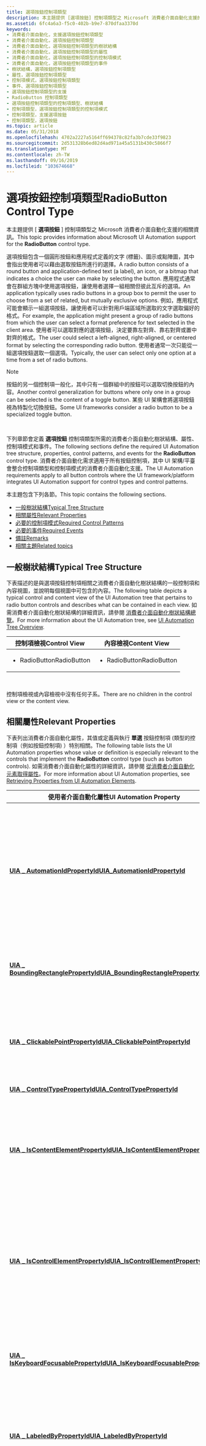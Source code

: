 ```yaml
---
title: 選項按鈕控制項類型
description: 本主題提供 [選項按鈕] 控制項類型之 Microsoft 消費者介面自動化支援的相關資訊。
ms.assetid: 6fc4a6a3-f5c0-402b-b9e7-870dfaa3370d
keywords:
- 消費者介面自動化，支援選項按鈕控制項類型
- 消費者介面自動化，選項按鈕控制項類型
- 消費者介面自動化，選項按鈕控制項類型的樹狀結構
- 消費者介面自動化，選項按鈕控制項類型的屬性
- 消費者介面自動化，選項按鈕控制項類型的控制項模式
- 消費者介面自動化，選項按鈕控制項類型的事件
- 樹狀結構，選項按鈕控制項類型
- 屬性，選項按鈕控制項類型
- 控制項模式，選項按鈕控制項類型
- 事件、選項按鈕控制項類型
- 選項按鈕控制項類型的支援
- RadioButton 控制項類型
- 選項按鈕控制項類型的控制項類型、樹狀結構
- 控制項類型，選項按鈕控制項類型的控制項模式
- 控制項類型，支援選項按鈕
- 控制項類型，選項按鈕
ms.topic: article
ms.date: 05/31/2018
ms.openlocfilehash: 4702a2227a5164ff694378c82fa3b7cde33f9823
ms.sourcegitcommit: 2d531328b6ed82d4ad971a45a5131b430c5866f7
ms.translationtype: MT
ms.contentlocale: zh-TW
ms.lasthandoff: 09/16/2019
ms.locfileid: "103674668"
---
```

# <a name="radiobutton-control-type"></a><span data-ttu-id="00d7b-119">選項按鈕控制項類型</span><span class="sxs-lookup"><span data-stu-id="00d7b-119">RadioButton Control Type</span></span>

<span data-ttu-id="00d7b-120">本主題提供 [ **選項按鈕** ] 控制項類型之 Microsoft 消費者介面自動化支援的相關資訊。</span><span class="sxs-lookup"><span data-stu-id="00d7b-120">This topic provides information about Microsoft UI Automation support for the **RadioButton** control type.</span></span>

<span data-ttu-id="00d7b-121">選項按鈕包含一個圓形按鈕和應用程式定義的文字 (標籤)、圖示或點陣圖，其中會指出使用者可以藉由選取按鈕所進行的選擇。</span><span class="sxs-lookup"><span data-stu-id="00d7b-121">A radio button consists of a round button and application-defined text (a label), an icon, or a bitmap that indicates a choice the user can make by selecting the button.</span></span> <span data-ttu-id="00d7b-122">應用程式通常會在群組方塊中使用選項按鈕，讓使用者選擇一組相關但彼此互斥的選項。</span><span class="sxs-lookup"><span data-stu-id="00d7b-122">An application typically uses radio buttons in a group box to permit the user to choose from a set of related, but mutually exclusive options.</span></span> <span data-ttu-id="00d7b-123">例如，應用程式可能會顯示一組選項按鈕，讓使用者可以針對用戶端區域所選取的文字選取偏好的格式。</span><span class="sxs-lookup"><span data-stu-id="00d7b-123">For example, the application might present a group of radio buttons from which the user can select a format preference for text selected in the client area.</span></span> <span data-ttu-id="00d7b-124">使用者可以選取對應的選項按鈕，決定要靠左對齊、靠右對齊或置中對齊的格式。</span><span class="sxs-lookup"><span data-stu-id="00d7b-124">The user could select a left-aligned, right-aligned, or centered format by selecting the corresponding radio button.</span></span> <span data-ttu-id="00d7b-125">使用者通常一次只能從一組選項按鈕選取一個選項。</span><span class="sxs-lookup"><span data-stu-id="00d7b-125">Typically, the user can select only one option at a time from a set of radio buttons.</span></span>

> [!Note]  
> <span data-ttu-id="00d7b-126">按鈕的另一個控制項一般化，其中只有一個群組中的按鈕可以選取切換按鈕的內容。</span><span class="sxs-lookup"><span data-stu-id="00d7b-126">Another control generalization for buttons where only one in a group can be selected is the content of a toggle button.</span></span> <span data-ttu-id="00d7b-127">某些 UI 架構會將選項按鈕視為特製化切換按鈕。</span><span class="sxs-lookup"><span data-stu-id="00d7b-127">Some UI frameworks consider a radio button to be a specialized toggle button.</span></span>

 

<span data-ttu-id="00d7b-128">下列章節會定義 **選項按鈕** 控制項類型所需的消費者介面自動化樹狀結構、屬性、控制項模式和事件。</span><span class="sxs-lookup"><span data-stu-id="00d7b-128">The following sections define the required UI Automation tree structure, properties, control patterns, and events for the **RadioButton** control type.</span></span> <span data-ttu-id="00d7b-129">消費者介面自動化需求適用于所有按鈕控制項，其中 UI 架構/平臺會整合控制項類型和控制項模式的消費者介面自動化支援。</span><span class="sxs-lookup"><span data-stu-id="00d7b-129">The UI Automation requirements apply to all button controls where the UI framework/platform integrates UI Automation support for control types and control patterns.</span></span>

<span data-ttu-id="00d7b-130">本主題包含下列各節。</span><span class="sxs-lookup"><span data-stu-id="00d7b-130">This topic contains the following sections.</span></span>

-   [<span data-ttu-id="00d7b-131">一般樹狀結構</span><span class="sxs-lookup"><span data-stu-id="00d7b-131">Typical Tree Structure</span></span>](#typical-tree-structure)
-   [<span data-ttu-id="00d7b-132">相關屬性</span><span class="sxs-lookup"><span data-stu-id="00d7b-132">Relevant Properties</span></span>](#relevant-properties)
-   [<span data-ttu-id="00d7b-133">必要的控制項模式</span><span class="sxs-lookup"><span data-stu-id="00d7b-133">Required Control Patterns</span></span>](#required-control-patterns)
-   [<span data-ttu-id="00d7b-134">必要的事件</span><span class="sxs-lookup"><span data-stu-id="00d7b-134">Required Events</span></span>](#required-events)
-   [<span data-ttu-id="00d7b-135">備註</span><span class="sxs-lookup"><span data-stu-id="00d7b-135">Remarks</span></span>](#remarks)
-   [<span data-ttu-id="00d7b-136">相關主題</span><span class="sxs-lookup"><span data-stu-id="00d7b-136">Related topics</span></span>](#related-topics)

## <a name="typical-tree-structure"></a><span data-ttu-id="00d7b-137">一般樹狀結構</span><span class="sxs-lookup"><span data-stu-id="00d7b-137">Typical Tree Structure</span></span>

<span data-ttu-id="00d7b-138">下表描述的是與選項按鈕控制項相關之消費者介面自動化樹狀結構的一般控制項和內容視圖，並說明每個視圖中可包含的內容。</span><span class="sxs-lookup"><span data-stu-id="00d7b-138">The following table depicts a typical control and content view of the UI Automation tree that pertains to radio button controls and describes what can be contained in each view.</span></span> <span data-ttu-id="00d7b-139">如需消費者介面自動化樹狀結構的詳細資訊，請參閱 [消費者介面自動化樹狀結構總覽](uiauto-treeoverview.md)。</span><span class="sxs-lookup"><span data-stu-id="00d7b-139">For more information about the UI Automation tree, see [UI Automation Tree Overview](uiauto-treeoverview.md).</span></span>



<table>
<colgroup>
<col style="width: 50%" />
<col style="width: 50%" />
</colgroup>
<thead>
<tr class="header">
<th><span data-ttu-id="00d7b-140">控制項檢視</span><span class="sxs-lookup"><span data-stu-id="00d7b-140">Control View</span></span></th>
<th><span data-ttu-id="00d7b-141">內容檢視</span><span class="sxs-lookup"><span data-stu-id="00d7b-141">Content View</span></span></th>
</tr>
</thead>
<tbody>
<tr class="odd">
<td><ul>
<li><span data-ttu-id="00d7b-142">RadioButton</span><span class="sxs-lookup"><span data-stu-id="00d7b-142">RadioButton</span></span></li>
</ul></td>
<td><ul>
<li><span data-ttu-id="00d7b-143">RadioButton</span><span class="sxs-lookup"><span data-stu-id="00d7b-143">RadioButton</span></span></li>
</ul></td>
</tr>
</tbody>
</table>



 

<span data-ttu-id="00d7b-144">控制項檢視或內容檢視中沒有任何子系。</span><span class="sxs-lookup"><span data-stu-id="00d7b-144">There are no children in the control view or the content view.</span></span>

## <a name="relevant-properties"></a><span data-ttu-id="00d7b-145">相關屬性</span><span class="sxs-lookup"><span data-stu-id="00d7b-145">Relevant Properties</span></span>

<span data-ttu-id="00d7b-146">下表列出消費者介面自動化屬性，其值或定義與執行 **單選** 按鈕控制項 (類型的控制項（例如按鈕控制項) ）特別相關。</span><span class="sxs-lookup"><span data-stu-id="00d7b-146">The following table lists the UI Automation properties whose value or definition is especially relevant to the controls that implement the **RadioButton** control type (such as button controls).</span></span> <span data-ttu-id="00d7b-147">如需消費者介面自動化屬性的詳細資訊，請參閱 [從消費者介面自動化元素取得屬性](uiauto-propertiesforclients.md)。</span><span class="sxs-lookup"><span data-stu-id="00d7b-147">For more information about UI Automation properties, see [Retrieving Properties from UI Automation Elements](uiauto-propertiesforclients.md).</span></span>



| <span data-ttu-id="00d7b-148">使用者介面自動化屬性</span><span class="sxs-lookup"><span data-stu-id="00d7b-148">UI Automation Property</span></span>                                                                                              | <span data-ttu-id="00d7b-149">值</span><span class="sxs-lookup"><span data-stu-id="00d7b-149">Value</span></span>           | <span data-ttu-id="00d7b-150">注意</span><span class="sxs-lookup"><span data-stu-id="00d7b-150">Notes</span></span>                                                                                                                                         |
|---------------------------------------------------------------------------------------------------------------------|-----------------|-----------------------------------------------------------------------------------------------------------------------------------------------|
| [<span data-ttu-id="00d7b-151">**UIA \_ AutomationIdPropertyId**</span><span class="sxs-lookup"><span data-stu-id="00d7b-151">**UIA\_AutomationIdPropertyId**</span></span>](uiauto-automation-element-propids.md)                 | <span data-ttu-id="00d7b-152">請參閱備註。</span><span class="sxs-lookup"><span data-stu-id="00d7b-152">See notes.</span></span>      | <span data-ttu-id="00d7b-153">這個屬性的值在消費者介面自動化樹狀結構的原始視圖中的所有對等元素之間必須是唯一的。</span><span class="sxs-lookup"><span data-stu-id="00d7b-153">The value of this property must be unique among all peer elements in the raw view of the UI Automation tree.</span></span>                                  |
| [<span data-ttu-id="00d7b-154">**UIA \_ BoundingRectanglePropertyId**</span><span class="sxs-lookup"><span data-stu-id="00d7b-154">**UIA\_BoundingRectanglePropertyId**</span></span>](uiauto-automation-element-propids.md)       | <span data-ttu-id="00d7b-155">請參閱備註。</span><span class="sxs-lookup"><span data-stu-id="00d7b-155">See notes.</span></span>      | <span data-ttu-id="00d7b-156">包含整個控制項的最外層矩形。</span><span class="sxs-lookup"><span data-stu-id="00d7b-156">The outermost rectangle that contains the whole control.</span></span>                                                                                      |
| [<span data-ttu-id="00d7b-157">**UIA \_ ClickablePointPropertyId**</span><span class="sxs-lookup"><span data-stu-id="00d7b-157">**UIA\_ClickablePointPropertyId**</span></span>](uiauto-automation-element-propids.md)             | <span data-ttu-id="00d7b-158">請參閱備註。</span><span class="sxs-lookup"><span data-stu-id="00d7b-158">See notes.</span></span>      | <span data-ttu-id="00d7b-159">可點按的點必須在按下時，選取選項按鈕。</span><span class="sxs-lookup"><span data-stu-id="00d7b-159">The clickable point must be a point that, when clicked, selects the radio button.</span></span>                                                             |
| [<span data-ttu-id="00d7b-160">**UIA \_ ControlTypePropertyId**</span><span class="sxs-lookup"><span data-stu-id="00d7b-160">**UIA\_ControlTypePropertyId**</span></span>](uiauto-automation-element-propids.md)                   | <span data-ttu-id="00d7b-161">**RadioButton**</span><span class="sxs-lookup"><span data-stu-id="00d7b-161">**RadioButton**</span></span> |                                                                                                                                               |
| [<span data-ttu-id="00d7b-162">**UIA \_ IsContentElementPropertyId**</span><span class="sxs-lookup"><span data-stu-id="00d7b-162">**UIA\_IsContentElementPropertyId**</span></span>](uiauto-automation-element-propids.md)         | <span data-ttu-id="00d7b-163">true</span><span class="sxs-lookup"><span data-stu-id="00d7b-163">TRUE</span></span>            | <span data-ttu-id="00d7b-164">選項按鈕控制項一律包含在消費者介面自動化樹狀結構的內容視圖中。</span><span class="sxs-lookup"><span data-stu-id="00d7b-164">The radio button control is always included in the content view of the UI Automation tree.</span></span>                                                    |
| [<span data-ttu-id="00d7b-165">**UIA \_ IsControlElementPropertyId**</span><span class="sxs-lookup"><span data-stu-id="00d7b-165">**UIA\_IsControlElementPropertyId**</span></span>](uiauto-automation-element-propids.md)         | <span data-ttu-id="00d7b-166">true</span><span class="sxs-lookup"><span data-stu-id="00d7b-166">TRUE</span></span>            | <span data-ttu-id="00d7b-167">選項按鈕控制項一律包含在消費者介面自動化樹狀結構的控制項視圖中。</span><span class="sxs-lookup"><span data-stu-id="00d7b-167">The radio button control is always included in the control view of the UI Automation tree.</span></span>                                                    |
| [<span data-ttu-id="00d7b-168">**UIA \_ IsKeyboardFocusablePropertyId**</span><span class="sxs-lookup"><span data-stu-id="00d7b-168">**UIA\_IsKeyboardFocusablePropertyId**</span></span>](uiauto-automation-element-propids.md)   | <span data-ttu-id="00d7b-169">請參閱備註。</span><span class="sxs-lookup"><span data-stu-id="00d7b-169">See notes.</span></span>      | <span data-ttu-id="00d7b-170">如果控制項可接收鍵盤焦點，就必定支援此屬性。</span><span class="sxs-lookup"><span data-stu-id="00d7b-170">If the control can receive keyboard focus, it must support this property.</span></span>                                                                     |
| [<span data-ttu-id="00d7b-171">**UIA \_ LabeledByPropertyId**</span><span class="sxs-lookup"><span data-stu-id="00d7b-171">**UIA\_LabeledByPropertyId**</span></span>](uiauto-automation-element-propids.md)                       | <span data-ttu-id="00d7b-172">NULL</span><span class="sxs-lookup"><span data-stu-id="00d7b-172">NULL</span></span>            | <span data-ttu-id="00d7b-173">選項按鈕控制項的內容會自行標示。</span><span class="sxs-lookup"><span data-stu-id="00d7b-173">Radio button controls are self-labeled by their contents.</span></span>                                                                                     |
| [<span data-ttu-id="00d7b-174">**UIA \_ LocalizedControlTypePropertyId**</span><span class="sxs-lookup"><span data-stu-id="00d7b-174">**UIA\_LocalizedControlTypePropertyId**</span></span>](uiauto-automation-element-propids.md) | <span data-ttu-id="00d7b-175">請參閱備註。</span><span class="sxs-lookup"><span data-stu-id="00d7b-175">See notes.</span></span>      | <span data-ttu-id="00d7b-176">對應至 **選項按鈕** 控制項類型的當地語系化字串。</span><span class="sxs-lookup"><span data-stu-id="00d7b-176">Localized string corresponding to the **RadioButton** control type.</span></span> <span data-ttu-id="00d7b-177">預設值為 en-us 或英文 (美國) 的「選項按鈕」。</span><span class="sxs-lookup"><span data-stu-id="00d7b-177">The default value is "radio button" for en-US or English (United States).</span></span> |
| [<span data-ttu-id="00d7b-178">**UIA \_ NamePropertyId**</span><span class="sxs-lookup"><span data-stu-id="00d7b-178">**UIA\_NamePropertyId**</span></span>](uiauto-automation-element-propids.md)                                 | <span data-ttu-id="00d7b-179">請參閱備註。</span><span class="sxs-lookup"><span data-stu-id="00d7b-179">See notes.</span></span>      | <span data-ttu-id="00d7b-180">選項按鈕控制項的名稱是在維持選取狀態的按鈕旁邊顯示的文字。</span><span class="sxs-lookup"><span data-stu-id="00d7b-180">The name of the radio button control is the text that is displayed beside the button that maintains the selection state.</span></span>                      |



 

## <a name="required-control-patterns"></a><span data-ttu-id="00d7b-181">必要的控制項模式</span><span class="sxs-lookup"><span data-stu-id="00d7b-181">Required Control Patterns</span></span>

<span data-ttu-id="00d7b-182">下表列出所有選項按鈕控制項都必須支援的消費者介面自動化控制項模式。</span><span class="sxs-lookup"><span data-stu-id="00d7b-182">The following table lists the UI Automation control patterns required to be supported by all radio button controls.</span></span> <span data-ttu-id="00d7b-183">如需控制項模式的詳細資訊，請參閱 [UI Automation Control Patterns Overview](uiauto-controlpatternsoverview.md)。</span><span class="sxs-lookup"><span data-stu-id="00d7b-183">For more information on control patterns, see [UI Automation Control Patterns Overview](uiauto-controlpatternsoverview.md).</span></span>



| <span data-ttu-id="00d7b-184">控制項模式/模式屬性</span><span class="sxs-lookup"><span data-stu-id="00d7b-184">Control Pattern/Pattern Property</span></span>                                               | <span data-ttu-id="00d7b-185">支援/值</span><span class="sxs-lookup"><span data-stu-id="00d7b-185">Support/Value</span></span> | <span data-ttu-id="00d7b-186">備註</span><span class="sxs-lookup"><span data-stu-id="00d7b-186">Notes</span></span>                                                                                                                                                                                                                                                                                                                                                                                                             |
|--------------------------------------------------------------------------------|---------------|-------------------------------------------------------------------------------------------------------------------------------------------------------------------------------------------------------------------------------------------------------------------------------------------------------------------------------------------------------------------------------------------------------------------|
| [<span data-ttu-id="00d7b-187">**ISelectionItemProvider**</span><span class="sxs-lookup"><span data-stu-id="00d7b-187">**ISelectionItemProvider**</span></span>](/windows/desktop/api/UIAutomationCore/nn-uiautomationcore-iselectionitemprovider)                | <span data-ttu-id="00d7b-188">必要</span><span class="sxs-lookup"><span data-stu-id="00d7b-188">Required</span></span>      | <span data-ttu-id="00d7b-189">所有的選項按鈕控制項都必須支援 [SelectionItem](uiauto-implementingselectionitem.md) 控制項模式，才能讓自己選取。</span><span class="sxs-lookup"><span data-stu-id="00d7b-189">All radio button controls must support the [SelectionItem](uiauto-implementingselectionitem.md) control pattern to enable themselves to be selected.</span></span>                                                                                                                                                                                                                                                             |
| [<span data-ttu-id="00d7b-190">**SelectionContainer**</span><span class="sxs-lookup"><span data-stu-id="00d7b-190">**SelectionContainer**</span></span>](/windows/desktop/api/UIAutomationCore/nf-uiautomationcore-iselectionitemprovider-get_selectioncontainer) | <span data-ttu-id="00d7b-191">請參閱備註。</span><span class="sxs-lookup"><span data-stu-id="00d7b-191">See notes.</span></span>    | <span data-ttu-id="00d7b-192">[**SelectionContainer**](/windows/desktop/api/UIAutomationCore/nf-uiautomationcore-iselectionitemprovider-get_selectioncontainer)屬性必須一律完成，讓消費者介面自動化用戶端可以判斷特定內容中的其他選項按鈕彼此之間的關聯。</span><span class="sxs-lookup"><span data-stu-id="00d7b-192">The [**SelectionContainer**](/windows/desktop/api/UIAutomationCore/nf-uiautomationcore-iselectionitemprovider-get_selectioncontainer) property must always be completed so that a UI Automation client can determine what other radio buttons within a specific context relate to one another.</span></span> <span data-ttu-id="00d7b-193">針對 Microsoft Win32 版本的選項按鈕，不支援這個屬性，因為無法從該舊版 framework 取得這項資訊。</span><span class="sxs-lookup"><span data-stu-id="00d7b-193">For the Microsoft Win32 version of the radio button, this property is not supported because it is not possible to obtain this information from that legacy framework.</span></span> |
| [<span data-ttu-id="00d7b-194">**IToggleProvider**</span><span class="sxs-lookup"><span data-stu-id="00d7b-194">**IToggleProvider**</span></span>](/windows/desktop/api/UIAutomationCore/nn-uiautomationcore-itoggleprovider)                              | <span data-ttu-id="00d7b-195">永不</span><span class="sxs-lookup"><span data-stu-id="00d7b-195">Never</span></span>         | <span data-ttu-id="00d7b-196">選項按鈕一旦設定就無法循環其狀態。</span><span class="sxs-lookup"><span data-stu-id="00d7b-196">The radio button cannot cycle through its state once it has been set.</span></span> <span data-ttu-id="00d7b-197">選項按鈕上永遠不支援 [切換](uiauto-implementingtoggle.md) 控制項模式。</span><span class="sxs-lookup"><span data-stu-id="00d7b-197">The [Toggle](uiauto-implementingtoggle.md) control pattern must never be supported on a radio button.</span></span>                                                                                                                                                                                                                                      |



 

## <a name="required-events"></a><span data-ttu-id="00d7b-198">必要的事件</span><span class="sxs-lookup"><span data-stu-id="00d7b-198">Required Events</span></span>

<span data-ttu-id="00d7b-199">下表列出按鈕控制項必須支援的消費者介面自動化事件。</span><span class="sxs-lookup"><span data-stu-id="00d7b-199">The following table lists the UI Automation events that button controls are required to support.</span></span> <span data-ttu-id="00d7b-200">如需 [UI Automation Events Overview](uiauto-eventsoverview.md)事件的詳細資訊，請參閱</span><span class="sxs-lookup"><span data-stu-id="00d7b-200">For more information on events, see [UI Automation Events Overview](uiauto-eventsoverview.md).</span></span>



| <span data-ttu-id="00d7b-201">消費者介面自動化事件</span><span class="sxs-lookup"><span data-stu-id="00d7b-201">UI Automation Event</span></span>                                                                                                                     | <span data-ttu-id="00d7b-202">備註</span><span class="sxs-lookup"><span data-stu-id="00d7b-202">Notes</span></span>                                                                                                                          |
|-----------------------------------------------------------------------------------------------------------------------------------------|--------------------------------------------------------------------------------------------------------------------------------|
| [<span data-ttu-id="00d7b-203">**UIA \_ AutomationFocusChangedEventId**</span><span class="sxs-lookup"><span data-stu-id="00d7b-203">**UIA\_AutomationFocusChangedEventId**</span></span>](uiauto-event-ids.md)                                        |                                                                                                                                |
| <span data-ttu-id="00d7b-204">[**UIA \_BoundingRectanglePropertyId**](uiauto-automation-element-propids.md) 屬性變更事件。</span><span class="sxs-lookup"><span data-stu-id="00d7b-204">[**UIA\_BoundingRectanglePropertyId**](uiauto-automation-element-propids.md) property-changed event.</span></span>   |                                                                                                                                |
| <span data-ttu-id="00d7b-205">[**UIA \_IsEnabledPropertyId**](uiauto-automation-element-propids.md) 屬性變更事件。</span><span class="sxs-lookup"><span data-stu-id="00d7b-205">[**UIA\_IsEnabledPropertyId**](uiauto-automation-element-propids.md) property-changed event.</span></span>                   | <span data-ttu-id="00d7b-206">如果控制項支援 [**IsEnabled**](uiauto-automation-element-propids.md) 屬性，就必須支援這個事件。</span><span class="sxs-lookup"><span data-stu-id="00d7b-206">If the control supports the [**IsEnabled**](uiauto-automation-element-propids.md) property, it must support this event.</span></span>       |
| <span data-ttu-id="00d7b-207">[**UIA \_IsOffscreenPropertyId**](uiauto-automation-element-propids.md) 屬性變更事件。</span><span class="sxs-lookup"><span data-stu-id="00d7b-207">[**UIA\_IsOffscreenPropertyId**](uiauto-automation-element-propids.md) property-changed event.</span></span>               | <span data-ttu-id="00d7b-208">如果控制項支援 [**IsOffscreen**](uiauto-automation-element-propids.md) 屬性，就必須支援這個事件。</span><span class="sxs-lookup"><span data-stu-id="00d7b-208">If the control supports the [**IsOffscreen**](uiauto-automation-element-propids.md) property, it must support this event.</span></span>     |
| [<span data-ttu-id="00d7b-209">**UIA \_ SelectionItem \_ ElementRemovedFromSelectionEventId**</span><span class="sxs-lookup"><span data-stu-id="00d7b-209">**UIA\_SelectionItem\_ElementRemovedFromSelectionEventId**</span></span>](uiauto-event-ids.md) | <span data-ttu-id="00d7b-210">如果控制項支援 [SelectionItem](uiauto-implementingselectionitem.md) 控制項模式，就必須支援這個事件。</span><span class="sxs-lookup"><span data-stu-id="00d7b-210">If the control supports the [SelectionItem](uiauto-implementingselectionitem.md) control pattern, it must support this event.</span></span> |
| [<span data-ttu-id="00d7b-211">**UIA \_ SelectionItem \_ ElementSelectedEventId**</span><span class="sxs-lookup"><span data-stu-id="00d7b-211">**UIA\_SelectionItem\_ElementSelectedEventId**</span></span>](uiauto-event-ids.md)                         | <span data-ttu-id="00d7b-212">如果控制項支援 [SelectionItem](uiauto-implementingselectionitem.md) 控制項模式，就必須支援這個事件。</span><span class="sxs-lookup"><span data-stu-id="00d7b-212">If the control supports the [SelectionItem](uiauto-implementingselectionitem.md) control pattern, it must support this event.</span></span> |
| [<span data-ttu-id="00d7b-213">**UIA \_ StructureChangedEventId**</span><span class="sxs-lookup"><span data-stu-id="00d7b-213">**UIA\_StructureChangedEventId**</span></span>](uiauto-event-ids.md)                                                    |                                                                                                                                |



 

## <a name="remarks"></a><span data-ttu-id="00d7b-214">備註</span><span class="sxs-lookup"><span data-stu-id="00d7b-214">Remarks</span></span>

<span data-ttu-id="00d7b-215">選項按鈕表示一組對等選項按鈕之間的單一可選取選項。</span><span class="sxs-lookup"><span data-stu-id="00d7b-215">A radio button represents a single selectable option among a group of peer radio buttons.</span></span> <span data-ttu-id="00d7b-216">在理想的情況下，選項按鈕應該有一個說明對等選項按鈕界限的群組元素。</span><span class="sxs-lookup"><span data-stu-id="00d7b-216">Ideally, radio buttons should have a grouping element that clarifies the boundaries of the peer radio buttons.</span></span> <span data-ttu-id="00d7b-217">不過，通常 UI 元素結構會隱含界限。</span><span class="sxs-lookup"><span data-stu-id="00d7b-217">Often, however, the boundary is implied by the UI element structure.</span></span> <span data-ttu-id="00d7b-218">例如，功能表可能包含一組連續的選項按鈕，而不是功能表項目，或是一組出現在群組標籤之後，但可採取動作的元素（例如按鈕）之前的選項按鈕。</span><span class="sxs-lookup"><span data-stu-id="00d7b-218">For example, a menu might contain a set of consecutive radio buttons instead of menu items, or a set of radio buttons that occur after a group label, but before an actionable element such as button.</span></span>

## <a name="related-topics"></a><span data-ttu-id="00d7b-219">相關主題</span><span class="sxs-lookup"><span data-stu-id="00d7b-219">Related topics</span></span>

<dl> <dt>

<span data-ttu-id="00d7b-220">**概念**</span><span class="sxs-lookup"><span data-stu-id="00d7b-220">**Conceptual**</span></span>
</dt> <dt>

[<span data-ttu-id="00d7b-221">UI 自動化控制項類型概觀</span><span class="sxs-lookup"><span data-stu-id="00d7b-221">UI Automation Control Types Overview</span></span>](uiauto-controltypesoverview.md)
</dt> <dt>

[<span data-ttu-id="00d7b-222">UI 自動化概觀</span><span class="sxs-lookup"><span data-stu-id="00d7b-222">UI Automation Overview</span></span>](uiauto-uiautomationoverview.md)
</dt> </dl>

 

 




